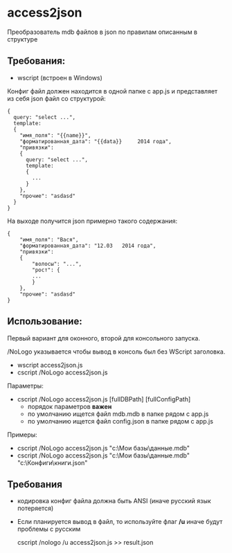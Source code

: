 access2json
===========

Преобразователь mdb файлов в json по правилам описанным в структуре

Требования:
----------

- wscript (встроен в Windows)

Конфиг файл должен находится в одной папке с app.js и представляет из себя json файл со структурой:

    {
      query: "select ...",
      template:
      {
        "имя_поля": "{{name}}",
        "форматированная_дата": "{{data}}     2014 года",
        "привязки": 
        {
          query: "select ...",
          template:
          {
            ...
          }
        },
        "прочие": "asdasd"
      }
    }

На выходе получится json примерно такого содержания:

    {
        "имя_поля": "Вася",
        "форматированная_дата": "12.03   2014 года",
        "привязки": 
        {
            "волосы": "...",
            "рост": {
            ...
            }
        },
        "прочие": "asdasd"
    }



Использование:
------------

Первый вариант для оконного, второй для консольного запуска. 

/NoLogo указывается чтобы вывод в консоль был без WScript заголовка.

- wscript access2json.js
- cscript /NoLogo access2json.js

Параметры:

- cscript /NoLogo access2json.js [fullDBPath] [fullConfigPath]
	+ порядок параметров **важен**
	+ по умолчанию ищется файл mdb.mdb в папке рядом с app.js
	+ по умолчанию ищется файл config.json в папке рядом с app.js

Примеры:

- cscript /NoLogo access2json.js "c:\Мои базы\данные.mdb"
- cscript /NoLogo access2json.js "c:\Мои базы\данные.mdb" "c:\Конфиги\книги.json"

Требования
---------

- кодировка конфиг файла должна быть ANSI (иначе русский язык потеряется)
- Если планируется вывод в файл, то используйте флаг **/u** иначе будут проблемы с русским

    cscript /nologo /u access2json.js >> result.json




